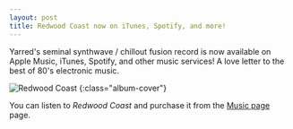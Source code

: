 ```yaml
---
layout: post
title: Redwood Coast now on iTunes, Spotify, and more!
---
```


Yarred's seminal synthwave / chillout fusion record is now available on Apple Music, iTunes, Spotify, and other music services! A love letter to the best of 80's electronic music.

<!--more-->
![Redwood Coast](/assets/redwood-coast-cover.jpg)
{:class="album-cover"}

You can listen to <em>Redwood Coast</em> and purchase it from the [Music page](/music) page.

